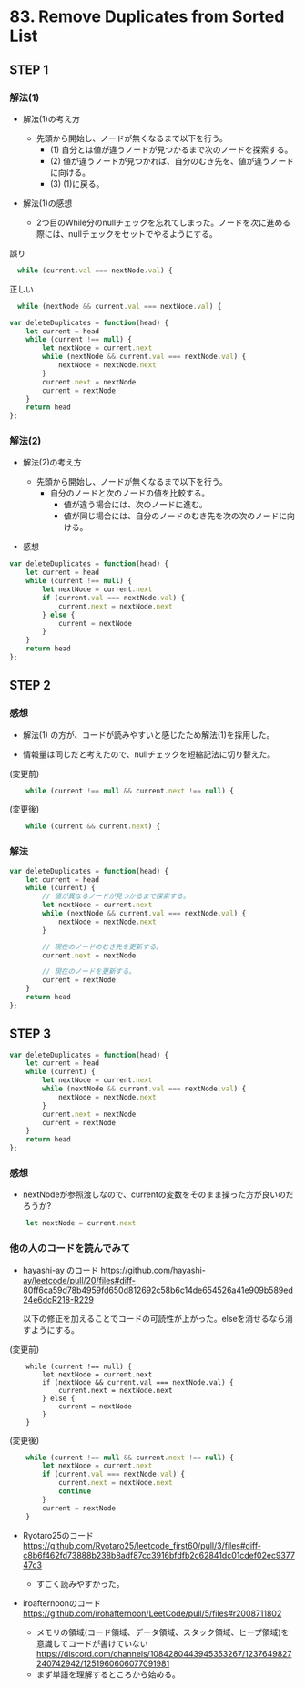 # 83. Remove Duplicates from Sorted List

## STEP 1

### 解法(1)

* 解法(1)の考え方

  * 先頭から開始し、ノードが無くなるまで以下を行う。
    * (1) 自分とは値が違うノードが見つかるまで次のノードを探索する。
    * (2) 値が違うノードが見つかれば、自分のむき先を、値が違うノードに向ける。
    * (3) (1)に戻る。

* 解法(1)の感想 
  * 2つ目のWhile分のnullチェックを忘れてしまった。ノードを次に進める際には、nullチェックをセットでやるようにする。

誤り 

```javascript
  while (current.val === nextNode.val) {
```

正しい
```javascript
  while (nextNode && current.val === nextNode.val) {
```

```javascript
var deleteDuplicates = function(head) {
    let current = head
    while (current !== null) {
        let nextNode = current.next
        while (nextNode && current.val === nextNode.val) {
            nextNode = nextNode.next
        }
        current.next = nextNode
        current = nextNode
    }
    return head
};
```

### 解法(2)

* 解法(2)の考え方

  * 先頭から開始し、ノードが無くなるまで以下を行う。
    * 自分のノードと次のノードの値を比較する。
      * 値が違う場合には、次のノードに進む。
      * 値が同じ場合には、自分のノードのむき先を次の次のノードに向ける。

* 感想

```javascript
var deleteDuplicates = function(head) {
    let current = head
    while (current !== null) {
        let nextNode = current.next
        if (current.val === nextNode.val) {
            current.next = nextNode.next
        } else {
            current = nextNode
        }
    }
    return head
};
```

## STEP 2

### 感想

* 解法(1) の方が、コードが読みやすいと感じたため解法(1)を採用した。

* 情報量は同じだと考えたので、nullチェックを短縮記法に切り替えた。

(変更前)

```javascript
    while (current !== null && current.next !== null) {
```

(変更後)
```javascript
    while (current && current.next) {
```

### 解法

```javascript
var deleteDuplicates = function(head) {
    let current = head
    while (current) {
        // 値が異なるノードが見つかるまで探索する。
        let nextNode = current.next
        while (nextNode && current.val === nextNode.val) {
            nextNode = nextNode.next
        }

        // 現在のノードのむき先を更新する。
        current.next = nextNode

        // 現在のノードを更新する。
        current = nextNode
    }
    return head
};
```

## STEP 3

```javascript
var deleteDuplicates = function(head) {
    let current = head 
    while (current) {
        let nextNode = current.next
        while (nextNode && current.val === nextNode.val) {
            nextNode = nextNode.next
        }
        current.next = nextNode
        current = nextNode
    }
    return head
};
```

### 感想

* nextNodeが参照渡しなので、currentの変数をそのまま操った方が良いのだろうか? 

```javascript
    let nextNode = current.next
```

### 他の人のコードを読んでみて


* hayashi-ay のコード https://github.com/hayashi-ay/leetcode/pull/20/files#diff-80ff6ca59d78b4959fd650d812692c58b6c14de654526a41e909b589ed24e6dcR218-R229

  以下の修正を加えることでコードの可読性が上がった。elseを消せるなら消すようにする。

(変更前)

```javasciprt
    while (current !== null) {
        let nextNode = current.next
        if (nextNode && current.val === nextNode.val) {
            current.next = nextNode.next
        } else {
            current = nextNode
        }
    }
```

(変更後)

```javascript
    while (current !== null && current.next !== null) {
        let nextNode = current.next
        if (current.val === nextNode.val) {
            current.next = nextNode.next
            continue
        }
        current = nextNode
    }
```

* Ryotaro25のコード https://github.com/Ryotaro25/leetcode_first60/pull/3/files#diff-c8b6f462fd73888b238b8adf87cc3916bfdfb2c62841dc01cdef02ec937747c3 
  * すごく読みやすかった。

* iroafternoonのコード https://github.com/irohafternoon/LeetCode/pull/5/files#r2008711802
  * メモリの領域(コード領域、データ領域、スタック領域、ヒープ領域)を意識してコードが書けていない https://discord.com/channels/1084280443945353267/1237649827240742942/1251960606077091981
  * まず単語を理解するところから始める。
